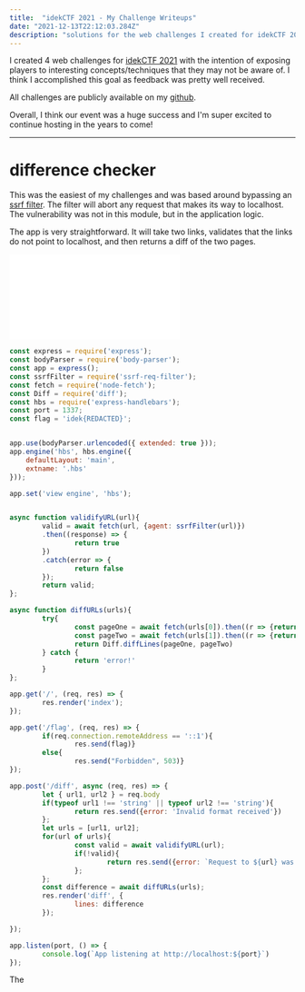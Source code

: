 ```yaml
---
title:  "idekCTF 2021 - My Challenge Writeups"
date: "2021-12-13T22:12:03.284Z"
description: "solutions for the web challenges I created for idekCTF 2021 (difference checker, fancy notes, generic pastebin challenge, and jinjail)"
---
```


I created 4 web challenges for [idekCTF 2021](https://ctftime.org/event/1512) with the intention of exposing players to interesting concepts/techniques that they may not be aware of. I think I accomplished this goal as feedback was pretty well received.

All challenges are publicly available on my [github](https://github.com/downgraded/ctf-challenges/tree/master/idekCTF-2021/web).

Overall, I think our event was a huge success and I'm super excited to continue hosting in the years to come!

---

# difference checker

This was the easiest of my challenges and was based around bypassing an [ssrf filter](https://www.npmjs.com/package/ssrf-req-filter). The filter will abort any request that makes its way to localhost. The vulnerability was not in this module, but in the application logic. 

The app is very straightforward. It will take two links, validates that the links do not point to localhost, and then returns a diff of the two pages.

![index](./index.md)

```js
const express = require('express');
const bodyParser = require('body-parser');
const app = express();
const ssrfFilter = require('ssrf-req-filter');
const fetch = require('node-fetch');
const Diff = require('diff');
const hbs = require('express-handlebars');
const port = 1337;
const flag = 'idek{REDACTED}';


app.use(bodyParser.urlencoded({ extended: true }));
app.engine('hbs', hbs.engine({
    defaultLayout: 'main',
    extname: '.hbs'
}));

app.set('view engine', 'hbs');


async function validifyURL(url){
        valid = await fetch(url, {agent: ssrfFilter(url)})
        .then((response) => {
                return true
        })
        .catch(error => {
                return false
        });
        return valid;
};

async function diffURLs(urls){
        try{
                const pageOne = await fetch(urls[0]).then((r => {return r.text()}));
                const pageTwo = await fetch(urls[1]).then((r => {return r.text()}));
                return Diff.diffLines(pageOne, pageTwo)
        } catch {
                return 'error!'
        }
};

app.get('/', (req, res) => {
        res.render('index');
});

app.get('/flag', (req, res) => {
        if(req.connection.remoteAddress == '::1'){
                res.send(flag)}
        else{
                res.send("Forbidden", 503)}
});

app.post('/diff', async (req, res) => {
        let { url1, url2 } = req.body
        if(typeof url1 !== 'string' || typeof url2 !== 'string'){
                return res.send({error: 'Invalid format received'})
        };
        let urls = [url1, url2];
        for(url of urls){
                const valid = await validifyURL(url);
                if(!valid){
                        return res.send({error: `Request to ${url} was denied`});
                };
        };
        const difference = await diffURLs(urls);
        res.render('diff', {
                lines: difference
        });

});

app.listen(port, () => {
        console.log(`App listening at http://localhost:${port}`)
});
```

The 

